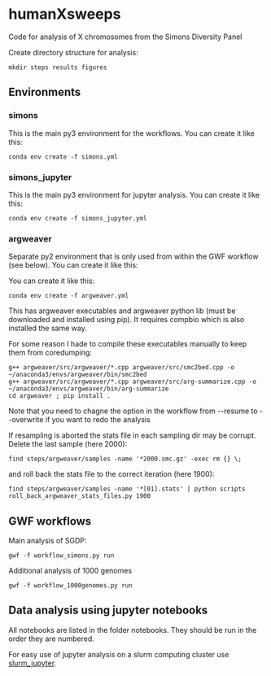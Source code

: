 # humanXsweeps

Code for analysis of X chromosomes from the Simons Diversity Panel

Create directory structure for analysis:

    mkdir steps results figures 

## Environments

### simons

This is the main py3 environment for the workflows. You can create it like this:

    conda env create -f simons.yml
    
### simons_jupyter

This is the main py3 environment for jupyter analysis. You can create it like this:

    conda env create -f simons_jupyter.yml    

### argweaver

Separate py2 environment that is only used from within the GWF workflow (see below). You can create it like this:

You can create it like this:

    conda env create -f argweaver.yml
    
This has argweaver executables and argweaver python lib (must be downloaded and installed using pip). It requires compbio which is also installed the same way.

For some reason I hade to compile these executables manually to keep them from coredumping:

    g++ argweaver/src/argweaver/*.cpp argweaver/src/smc2bed.cpp -o ~/anaconda3/envs/argweaver/bin/smc2bed
    g++ argweaver/src/argweaver/*.cpp argweaver/src/arg-summarize.cpp -o ~/anaconda3/envs/argweaver/bin/arg-summarize
    cd argweaver ; pip install .
    
Note that you need to chagne the option in the workflow from --resume to --overwrite if you want to redo the analysis

If resampling is aborted the stats file in each sampling dir may be corrupt. Delete the last sample (here 2000):

    find steps/argweaver/samples -name '*2000.smc.gz' -exec rm {} \;

and roll back the stats file to the correct iteration (here 1900):

    find steps/argweaver/samples -name '*[01].stats' | python scripts roll_back_argweaver_stats_files.py 1900    
    
## GWF workflows

Main analysis of SGDP:

    gwf -f workflow_simons.py run

Additional analysis of 1000 genomes

    gwf -f workflow_1000genomes.py run

## Data analysis using jupyter notebooks

All notebooks are listed in the folder notebooks. They should be run in the order they are numbered. 

For easy use of jupyter analysis on a slurm computing cluster use [slurm_jupyter](https://github.com/kaspermunch/slurm-jupyter).
